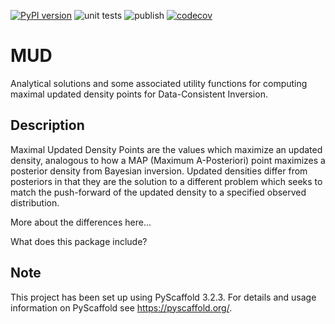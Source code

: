 [![PyPI version](https://badge.fury.io/py/mud.svg)](https://badge.fury.io/py/mud)
![unit tests](https://github.com/mathematicalmichael/mud/actions/workflows/main.yml/badge.svg)
![publish](https://github.com/mathematicalmichael/mud/actions/workflows/publish-pypi.yml/badge.svg)
[![codecov](https://codecov.io/gh/mathematicalmichael/mud/branch/master/graph/badge.svg?token=HT880PYHPG)](https://codecov.io/gh/mathematicalmichael/mud)

# MUD

Analytical solutions and some associated utility functions for computing maximal updated density points for Data-Consistent Inversion.

## Description

Maximal Updated Density Points are the values which maximize an updated density, analogous to how a MAP (Maximum A-Posteriori) point maximizes a posterior density from Bayesian inversion.
Updated densities differ from posteriors in that they are the solution to a different problem which seeks to match the push-forward of the updated density to a specified observed distribution.

More about the differences here...

What does this package include?


## Note

This project has been set up using PyScaffold 3.2.3. For details and usage
information on PyScaffold see https://pyscaffold.org/.
